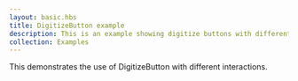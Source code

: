 ```yaml
---
layout: basic.hbs
title: DigitizeButton example
description: This is an example showing digitize buttons with different interactions.
collection: Examples
---
```


This demonstrates the use of DigitizeButton with different interactions.
